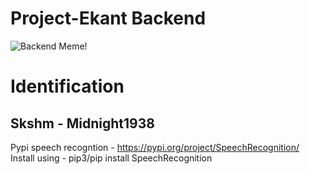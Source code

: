 # Project-Ekant Backend

![Backend Meme!](https://img-9gag-fun.9cache.com/photo/aB3n3N2_700bwp.webp)

# Identification
## Skshm - Midnight1938

Pypi speech recogntion - https://pypi.org/project/SpeechRecognition/
Install using - pip3/pip install SpeechRecognition
